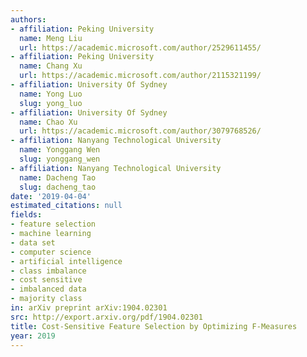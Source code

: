 ```yaml
---
authors:
- affiliation: Peking University
  name: Meng Liu
  url: https://academic.microsoft.com/author/2529611455/
- affiliation: Peking University
  name: Chang Xu
  url: https://academic.microsoft.com/author/2115321199/
- affiliation: University Of Sydney
  name: Yong Luo
  slug: yong_luo
- affiliation: University Of Sydney
  name: Chao Xu
  url: https://academic.microsoft.com/author/3079768526/
- affiliation: Nanyang Technological University
  name: Yonggang Wen
  slug: yonggang_wen
- affiliation: Nanyang Technological University
  name: Dacheng Tao
  slug: dacheng_tao
date: '2019-04-04'
estimated_citations: null
fields:
- feature selection
- machine learning
- data set
- computer science
- artificial intelligence
- class imbalance
- cost sensitive
- imbalanced data
- majority class
in: arXiv preprint arXiv:1904.02301
src: http://export.arxiv.org/pdf/1904.02301
title: Cost-Sensitive Feature Selection by Optimizing F-Measures
year: 2019
---
```

